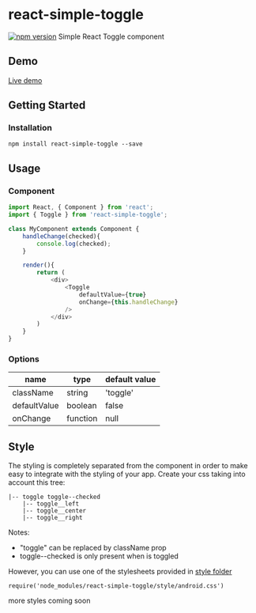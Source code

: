 # react-simple-toggle
[![npm version](https://img.shields.io/npm/v/react-simple-toggle.svg?style=flat)](https://www.npmjs.com/package/react-simple-toggle)
Simple React Toggle component

## Demo
[Live demo](https://carlos-dev.github.io/react-simple-toggle)

## Getting Started
### Installation
```
npm install react-simple-toggle --save
```
## Usage
### Component
```javascript
import React, { Component } from 'react';
import { Toggle } from 'react-simple-toggle';

class MyComponent extends Component {
	handleChange(checked){
		console.log(checked);
	}

	render(){
		return (
			<div>
				<Toggle
					defaultValue={true}
					onChange={this.handleChange}
				/>
			</div>
		)
	}
}

```
### Options
| name | type | default value |
| -----|------|---------------|
| className | string | 'toggle' |
| defaultValue | boolean | false |
| onChange | function | null |

## Style
The styling is completely separated from the component in order to make easy to integrate with the styling of your app. Create your css taking into account this tree:

```
|-- toggle toggle--checked
    |-- toggle__left
    |-- toggle__center
    |-- toggle__right
```
Notes:
- "toggle" can be replaced by className prop
- toggle--checked is only present when is toggled

However, you can use one of the stylesheets provided in [style folder](https://github.com/carlos-dev/react-simple-toggle/tree/master/style)
```
require('node_modules/react-simple-toggle/style/android.css')
```
more styles coming soon
